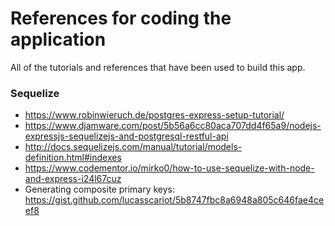 # References for coding the application

All of the tutorials and references that have been used to build this app.

### Sequelize

- https://www.robinwieruch.de/postgres-express-setup-tutorial/
- https://www.djamware.com/post/5b56a6cc80aca707dd4f65a9/nodejs-expressjs-sequelizejs-and-postgresql-restful-api
- http://docs.sequelizejs.com/manual/tutorial/models-definition.html#indexes
- https://www.codementor.io/mirko0/how-to-use-sequelize-with-node-and-express-i24l67cuz
- Generating composite primary keys: https://gist.github.com/lucasscariot/5b8747fbc8a6948a805c646fae4ceef8
